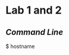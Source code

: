 # **Lab 1 and 2**
## *Command Line*
 <html>
      <head>
          $ hostname
      </head>
    </html>
